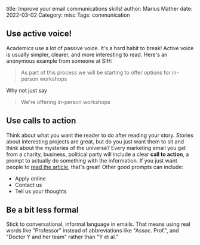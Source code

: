 title: Improve your email communications skills!
author: Marius Mather
date: 2022-03-02
Category: misc
Tags: communication

## Use active voice!

Academics use a lot of passive voice. It's a hard habit to break!
Active voice is usually simpler,
clearer, and more interesting to read. Here's an anonymous
example from someone at SIH:

> As part of this process we will be starting to offer options for in-person workshops

Why not just say

> We're offering in-person workshops

## Use calls to action

Think about what you want the reader to do after reading your story. Stories
about interesting projects are great, but do you
just want them to sit and think about the mysteries of the universe?
Every marketing email you get from a charity, business, political party
will include a clear **call to action**, a prompt to actually do
something with the information. If you just want people to
[read the article](https://pubmed.ncbi.nlm.nih.gov/35202601/),
that's great! Other good prompts can include:

- Apply online
- Contact us
- Tell us your thoughts

## Be a bit less formal

Stick to conversational, informal language in emails. That means
using real words like "Professor" instead of abbreviations
like "Assoc. Prof.", and "Doctor Y and her team" rather than
"Y et al."
